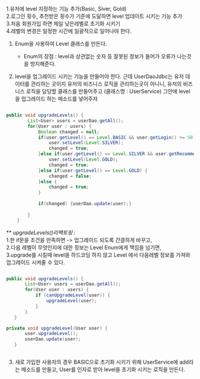 1.유저에 level 지정하는 기능 추가(Basic, Siver, Gold) <br>
2.로그인 횟수, 추천받은 횟수가 기준에 도달하면 level 업데이트 시키는 기능 추가<br>
3.처음 회원가입 하면 제일 낮은레벨로 초기화 시키기<br>
4.레벨의 변경은 일정한 시간에 일괄적으로 일어나야 한다.

1. Enum을 사용하여 Level 클래스를 만든다.<br>
    * Enum의 장점 : level과 상관없는 숫자 등 잘못된 정보가 들어가 오류가 나는것을 방지해준다.

2. level을 업그레이드 시키는 기능을 만들어야 한다. 근데 UserDaoJdbc는 유저 데이터를 관리하는 곳이지 유저의 비즈니스 로직을 관리하는곳이 아니니,
유저의 비즈니스 로직을 담당할 클래스를 만들어주고 (클래스명 : UserService) 그안에 level을 업그레이드 하는 메소드를 넣어주자 

```java

public void upgradeLevels() {
		List<User> users = userDao.getAll();  
		for(User user : users) {  
			Boolean changed = null;
			if(user.getLevel() == Level.BASIC && user.getLogin() >= 50) {
				user.setLevel(Level.SILVER);
				changed = true;
			}else if(user.getLevel() == Level.SILVER && user.getRecommend() >= 30) {
				user.setLevel(Level.GOLD);
				changed = true;
			}else if(user.getLevel() == Level.GOLD) {
				changed = false;
			}else {
				changed = true;
			}
			
			if(changed) {userDao.update(user);}
			
		}
	}

```
 ** *upgradeLevels()리팩토링* :  
        1.한 if문을 조건을 만족하면 -> 업그레이드 되도록 간결하게 바꾸고, <br>
        2.다음 레벨이 무엇인지에 대한 정보는 Level Enum에게 책임을 넘기면, <br>
        3.upgrade를 시킬때 level을 하드코딩 하지 않고 Level 에서 다음레벨 정보를 가져와 업그레이드 시켜줄 수 있다.
       
 ```java

public void upgradeLevels() {
		List<User> users = userDao.getAll();  
		for(User user : users) {  
			if (canUpgradeLevel(user)) {  
				upgradeLevel(user);  
			}
		}
	}

private void upgradeLevel(User user) {
		user.upgradeLevel();
		userDao.update(user);
	}



```
3. 새로 가입한 사용자의 경우 BASIC으로 초기화 시키기 위해 UserService에 add라는 메소드를 만들고, User를 인자로 받아 level을 초기화 시키는 로직을 만든다.







